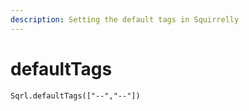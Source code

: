 ```yaml
---
description: Setting the default tags in Squirrelly
---
```


# defaultTags

```text
Sqrl.defaultTags(["--","--"])
```



